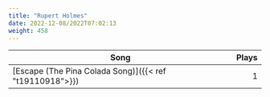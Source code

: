 ```yaml
---
title: "Rupert Holmes"
date: 2022-12-08/2022T07:02:13
weight: 458
---
```




 Song | Plays 
----- | -----:
[Escape (The Pina Colada Song)]({{< ref "t19110918">}}) | 1
